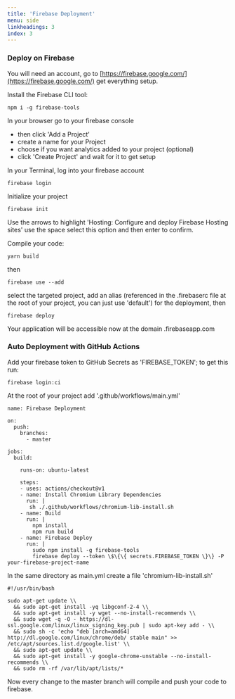 ```yaml
---
title: 'Firebase Deployment'
menu: side
linkheadings: 3
index: 3
---
```


### Deploy on Firebase

You will need an account, go to [https://firebase.google.com/](https://firebase.google.com/) get everything setup.

Install the Firebase CLI tool:

```render bash
npm i -g firebase-tools
```

In your browser go to your firebase console
  - then click 'Add a Project'
  - create a name for your Project
  - choose if you want analytics added to your project (optional)
  - click 'Create Project' and wait for it to get setup

In your Terminal, log into your firebase account

```render bash
firebase login
```

Initialize your project

```render bash
firebase init
```

Use the arrows to highlight 'Hosting: Configure and deploy Firebase Hosting sites' use the space select this option and then enter to confirm.

Compile your code:

```render bash
yarn build
```

then

```render bash
firebase use --add
```

select the targeted project, add an alias (referenced in the .firebaserc file at the root of your project, you can just use 'default') for the deployment, then

 ```render bash
firebase deploy
```

Your application will be accessible now at the domain <YOUR-FIREBASE-APP>.firebaseapp.com

### Auto Deployment with GitHub Actions

Add your firebase token to GitHub Secrets as 'FIREBASE_TOKEN'; to get this run:

```render bash
firebase login:ci
```


At the root of your project add '.github/workflows/main.yml'

```render yml
name: Firebase Deployment

on:
  push:
    branches:
      - master

jobs:
  build:

    runs-on: ubuntu-latest

    steps:
    - uses: actions/checkout@v1
    - name: Install Chromium Library Dependencies
      run: |
       sh ./.github/workflows/chromium-lib-install.sh
    - name: Build
      run: |
        npm install
        npm run build
    - name: Firebase Deploy
      run: |
        sudo npm install -g firebase-tools
        firebase deploy --token \$\{\{ secrets.FIREBASE_TOKEN \}\} -P your-firebase-project-name
```

In the same directory as main.yml create a file 'chromium-lib-install.sh'

```render sh
#!/usr/bin/bash

sudo apt-get update \\
  && sudo apt-get install -yq libgconf-2-4 \\
  && sudo apt-get install -y wget --no-install-recommends \\
  && sudo wget -q -O - https://dl-ssl.google.com/linux/linux_signing_key.pub | sudo apt-key add - \\
  && sudo sh -c 'echo "deb [arch=amd64] http://dl.google.com/linux/chrome/deb/ stable main" >> /etc/apt/sources.list.d/google.list' \\
  && sudo apt-get update \\
  && sudo apt-get install -y google-chrome-unstable --no-install-recommends \\
  && sudo rm -rf /var/lib/apt/lists/*
```

Now every change to the master branch will compile and push your code to firebase.
